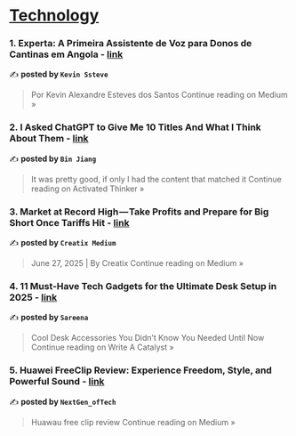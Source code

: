 
<h1><a href=https://medium.com/tag/technology/recommended target="_blank" rel="noopener noreferrer">Technology</a></h1>
<h3>1. Experta: A Primeira Assistente de Voz para Donos de Cantinas em Angola - <a href="https://medium.com/@ks68062017/experta-a-primeira-assistente-de-voz-para-donos-de-cantinas-em-angola-78db6fdcf890?source=rss------technology-5" target="_blank" rel="noopener noreferrer">link</a></h3>

✍️ **posted by `Kevin Ssteve`**

<blockquote>Por Kevin Alexandre Esteves dos Santos
Continue reading on Medium »</blockquote>

<h3>2. I Asked ChatGPT to Give Me 10 Titles And What I Think About Them - <a href="https://medium.com/activated-thinker/i-asked-chatgpt-to-give-me-10-titles-and-what-i-think-about-them-5d95ac0f5b78?source=rss------technology-5" target="_blank" rel="noopener noreferrer">link</a></h3>

✍️ **posted by `Bin Jiang`**

<blockquote>It was pretty good, if only I had the content that matched it
Continue reading on Activated Thinker »</blockquote>

<h3>3. Market at Record High — Take Profits and Prepare for Big Short Once Tariffs Hit - <a href="https://medium.com/@creatix/market-at-record-high-take-profits-and-prepare-for-big-short-once-tariffs-hit-9d95234a838d?source=rss------technology-5" target="_blank" rel="noopener noreferrer">link</a></h3>

✍️ **posted by `Creatix Medium`**

<blockquote>June 27, 2025 | By Creatix
Continue reading on Medium »</blockquote>

<h3>4. 11 Must-Have Tech Gadgets for the Ultimate Desk Setup in 2025 - <a href="https://medium.com/write-a-catalyst/11-must-have-tech-gadgets-for-the-ultimate-desk-setup-in-2025-9570069c8e07?source=rss------technology-5" target="_blank" rel="noopener noreferrer">link</a></h3>

✍️ **posted by `Sareena`**

<blockquote>Cool Desk Accessories You Didn’t Know You Needed Until Now
Continue reading on Write A Catalyst »</blockquote>

<h3>5.  Huawei FreeClip Review: Experience Freedom, Style, and Powerful Sound  - <a href="https://medium.com/@abasit001199/huawei-freeclip-review-experience-freedom-style-and-powerful-sound-44164b16365e?source=rss------technology-5" target="_blank" rel="noopener noreferrer">link</a></h3>

✍️ **posted by `NextGen_ofTech`**

<blockquote>Huawau free clip review
Continue reading on Medium »</blockquote>

